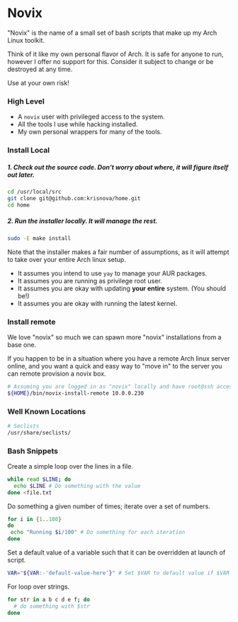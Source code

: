# Novix

"Novix" is the name of a small set of bash scripts that make up my Arch Linux toolkit.

Think of it like my own personal flavor of Arch. It is safe for anyone to run, however
I offer no support for this. Consider it subject to change or be destroyed at any time.

Use at your own risk!

### High Level

 - A `novix` user with privileged access to the system.
 - All the tools I use while hacking installed.
 - My own personal wrappers for many of the tools. 


### Install Local

##### 1. Check out the source code. Don't worry about where, it will figure itself out later.

```bash 
cd /usr/local/src
git clone git@github.com:krisnova/home.git
cd home
```

##### 2. Run the installer locally. It will manage the rest.

```bash 
sudo -E make install
```

Note that the installer makes a fair number of assumptions, as it will attempt to take over your entire Arch linux setup. 

 - It assumes you intend to use `yay` to manage your AUR packages.
 - It assumes you are running as privilege root user.
 - It assumes you are okay with updating **your entire** system. (You should be!)
 - It assumes you are okay with running the latest kernel.

### Install remote

We love "novix" so much we can spawn more "novix" installations from a base one. 

If you happen to be in a situation where you have a remote Arch linux server online, and you want a quick and easy way to "move in" to the server you can remote provision a novix box.

```bash
# Assuming you are logged in as "novix" locally and have root@ssh access remotely.
${HOME}/bin/novix-install-remote 10.0.0.230
```



















### Well Known Locations

```bash
# Seclists
/usr/share/seclists/
```

### Bash Snippets

Create a simple loop over the lines in a file.

```bash 
while read $LINE; do
  echo $LINE # Do something with the value
done <file.txt
```
Do something a given number of times; iterate over a set of numbers.

```bash 
for i in {1..100}
do
 echo "Running $i/100" # Do something for each iteration
done
```
Set a default value of a variable such that it can be overridden at launch of script.

```bash 
VAR="${VAR:-'default-value-here'}" # Set $VAR to default value if $VAR is empty/unset
```

For loop over strings. 

```bash 
for str in a b c d e f; do
  # do something with $str
done 
```




